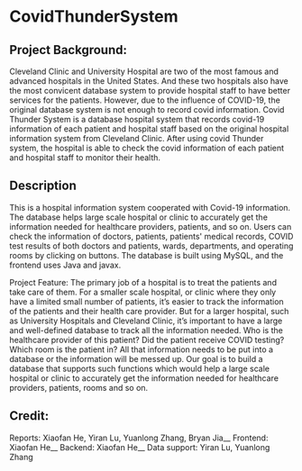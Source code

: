 # CovidThunderSystem

Project Background: 
--------------------
Cleveland Clinic and University Hospital are two of the most famous and advanced hospitals in
the United States. And these two hospitals also have the most convicent database system to
provide hospital staff to have better services for the patients. However, due to the influence of
COVID-19, the original database system is not enough to record covid information. Covid
Thunder System is a database hospital system that records covid-19 information of each patient
and hospital staff based on the original hospital information system from Cleveland Clinic. After
using covid Thunder system, the hospital is able to check the covid information of each patient
and hospital staff to monitor their health.

Description
-----------
This is a hospital information system cooperated with Covid-19 information. The database helps large scale hospital or clinic to accurately get the information needed for healthcare providers, patients, and so on. 
Users can check the information of doctors, patients, patients' medical records, COVID test results of both doctors and patients, wards, departments, and operating rooms by clicking on buttons. 
The database is built using MySQL, and the frontend uses Java and javax. 

Project Feature: 
The primary job of a hospital is to treat the patients and take care of them. For a smaller scale
hospital, or clinic where they only have a limited small number of patients, it’s easier to track the
information of the patients and their health care provider. But for a larger hospital, such as
University Hospitals and Cleveland Clinic, it’s important to have a large and well-defined
database to track all the information needed. Who is the healthcare provider of this patient? Did
the patient receive COVID testing? Which room is the patient in? All that information needs to
be put into a database or the information will be messed up.
Our goal is to build a database that supports such functions which would help a large scale
hospital or clinic to accurately get the information needed for healthcare providers, patients,
rooms and so on.

Credit: 
-------
Reports: Xiaofan He, Yiran Lu, Yuanlong Zhang, Bryan Jia__
Frontend: Xiaofan He__
Backend: Xiaofan He__
Data support: Yiran Lu, Yuanlong Zhang
